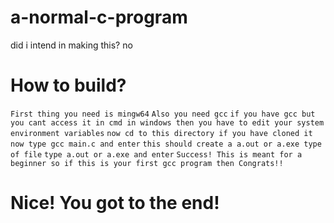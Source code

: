 # a-normal-c-program
did i intend in making this? no

# How to build?
`First thing you need is mingw64`
`Also you need gcc`
`if you have gcc but you cant access it in cmd in windows then you have to edit your system environment variables`
`now cd to this directory if you have cloned it`
`now type gcc main.c and enter`
`this should create a a.out or a.exe type of file` 
`type a.out or a.exe and enter`
`Success! This is meant for a beginner so if this is your first gcc program then Congrats!!`
# Nice! You got to the end!
